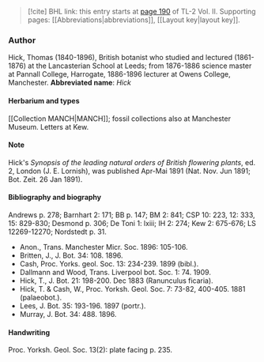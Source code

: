 > [!cite] BHL link: this entry starts at [page 190](https://www.biodiversitylibrary.org/page/33068432) of TL-2 Vol. II.
> Supporting pages: [[Abbreviations|abbreviations]], [[Layout key|layout key]].

### Author

Hick, Thomas (1840-1896), British botanist who studied and lectured (1861-1876) at the Lancasterian School at Leeds; from 1876-1886 science master at Pannall College, Harrogate, 1886-1896 lecturer at Owens College, Manchester. 
**Abbreviated name**: *Hick*

#### Herbarium and types

[[Collection MANCH|MANCH]]; fossil collections also at Manchester Museum. Letters at Kew.

#### Note

Hick's *Synopsis of the leading natural orders of British flowering plants*, ed. 2, London (J. E. Lornish), was published Apr-Mai 1891 (Nat. Nov. Jun 1891; Bot. Zeit. 26 Jan 1891).

#### Bibliography and biography

Andrews p. 278; Barnhart 2: 171; BB p. 147; BM 2: 841; CSP 10: 223, 12: 333, 15: 829-830; Desmond p. 306; De Toni 1: lxiii; IH 2: 274; Kew 2: 675-676; LS 12269-12270; Nordstedt p. 31.
- Anon., Trans. Manchester Micr. Soc. 1896: 105-106.
- Britten, J., J. Bot. 34: 108. 1896.
- Cash, Proc. Yorks. geol. Soc. 13: 234-239. 1899 (bibl.).
- Dallmann and Wood, Trans. Liverpool bot. Soc. 1: 74. 1909.
- Hick, T., J. Bot. 21: 198-200. Dec 1883 (Ranunculus ficaria).
- Hick, T. & Cash, W., Proc. Yorksh. Geol. Soc. 7: 73-82, 400-405. 1881 (palaeobot.).
- Lees, J. Bot. 35: 193-196. 1897 (portr.).
- Murray, J. Bot. 34: 488. 1896.

#### Handwriting

Proc. Yorksh. Geol. Soc. 13(2): plate facing p. 235.

